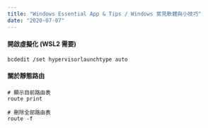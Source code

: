 ```yaml
---
title: "Windows Essential App & Tips / Windows 常見軟體與小技巧"
date: "2020-07-07"
---
```


#### 開啟虛擬化 (WSL2 需要)
```shell
bcdedit /set hypervisorlaunchtype auto
```

#### 關於靜態路由
```shell
# 顯示目前路由表
route print

# 刪除全部路由表
route -f
```
